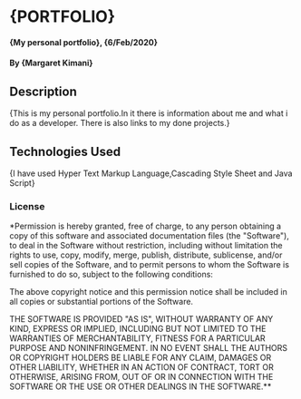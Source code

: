 # {PORTFOLIO}
#### {My personal portfolio}, {6/Feb/2020}
#### By **{Margaret Kimani}**
## Description
{This is my personal portfolio.In it there is information about me and what i do as a developer.
There is also links to my done projects.}
## Technologies Used
{I have used Hyper Text Markup Language,Cascading Style Sheet and Java Script}
### License
*Permission is hereby granted, free of charge, to any person obtaining a copy of this software and associated documentation files (the "Software"), to deal in the Software without restriction, including without limitation the rights to use, copy, modify, merge, publish, distribute, sublicense, and/or sell copies of the Software, and to permit persons to whom the Software is furnished to do so, subject to the following conditions:

The above copyright notice and this permission notice shall be included in all copies or substantial portions of the Software.

THE SOFTWARE IS PROVIDED "AS IS", WITHOUT WARRANTY OF ANY KIND, EXPRESS OR IMPLIED, INCLUDING BUT NOT LIMITED TO THE WARRANTIES OF MERCHANTABILITY, FITNESS FOR A PARTICULAR PURPOSE AND NONINFRINGEMENT. IN NO EVENT SHALL THE AUTHORS OR COPYRIGHT HOLDERS BE LIABLE FOR ANY CLAIM, DAMAGES OR OTHER LIABILITY, WHETHER IN AN ACTION OF CONTRACT, TORT OR OTHERWISE, ARISING FROM, OUT OF OR IN CONNECTION WITH THE SOFTWARE OR THE USE OR OTHER DEALINGS IN THE SOFTWARE.**